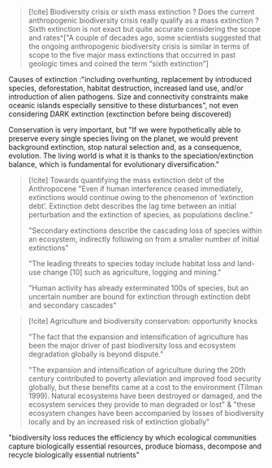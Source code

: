 
> [!cite] Biodiversity crisis or sixth  mass extinction ?  Does the current anthropogenic biodiversity crisis really qualify as a mass extinction ?
Sixth extinction is not exact but quite accurate considering the scope and rates^["A couple of decades ago, some scientists suggested that the ongoing anthropogenic biodiversity crisis is similar in terms of scope to the five major mass extinctions that occurred in past geologic times and coined the term “sixth extinction”]
>
Causes of extinction :"including overhunting, replacement by introduced species, deforestation, habitat destruction, increased land use, and/or introduction of alien pathogens. Size and connectivity constraints make oceanic islands especially sensitive to these disturbances", not even considering DARK extinction (exctinction before being discovered)
>
Conservation is very important, but "If we were hypothetically able to preserve every single species living on the planet, we would prevent background extinction, stop natural selection and, as a consequence, evolution. The living world is what it is thanks to the speciation/extinction balance, which is fundamental for evolutionary diversification."

>[!cite] Towards quantifying the mass extinction debt of the Anthropocene
>"Even if human interference ceased immediately, extinctions would continue owing to the phenomenon of ‘extinction debt’. Extinction debt describes the lag time between an initial perturbation and the extinction of species, as populations decline."
>
>"Secondary extinctions describe the cascading loss of species within an ecosystem, indirectly following on from a smaller number of initial extinctions" 
>
>"The leading threats to species today include habitat loss and land-use change [10] such as agriculture, logging and mining."
>
>"Human activity has already exterminated 100s of species, but an uncertain number are bound for extinction through extinction debt and secondary cascades"
>
>

>[!cite] Agriculture and biodiversity conservation: opportunity knocks
>
>"The fact that the expansion and intensification of agriculture has been the major driver of past biodiversity loss and ecosystem degradation globally is beyond dispute."
>
>"The expansion and intensification of agriculture during the 20th century contributed to poverty alleviation and improved food security globally, but these benefits came at a cost to the environment (Tilman 1999). Natural ecosystems have been destroyed or damaged, and the ecosystem services they provide to man degraded or lost" & "these ecosystem changes have been accompanied by losses of biodiversity locally and by an increased risk of extinction globally"
>

"biodiversity loss reduces the efficiency by which ecological communities capture biologically essential resources, produce biomass, decompose and recycle biologically essential nutrients"
